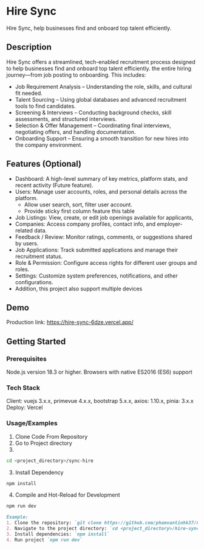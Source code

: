 # Hire Sync

Hire Sync, help businesses find and onboard top talent efficiently.

## Description

Hire Sync offers a streamlined, tech-enabled recruitment process designed to help businesses find and onboard top talent efficiently.
the entire hiring journey—from job posting to onboarding. This includes:
- Job Requirement Analysis – Understanding the role, skills, and cultural fit needed.
- Talent Sourcing – Using global databases and advanced recruitment tools to find candidates.
- Screening & Interviews – Conducting background checks, skill assessments, and structured interviews.
- Selection & Offer Management – Coordinating final interviews, negotiating offers, and handling documentation.
- Onboarding Support – Ensuring a smooth transition for new hires into the company environment.


## Features (Optional)

- Dashboard: A high-level summary of key metrics, platform stats, and recent activity (Future feature).
- Users: Manage user accounts, roles, and personal details across the platform.
  - Allow user search, sort, filter user account.
  - Provide sticky first column feature this table
- Job Listings: View, create, or edit job openings available for applicants,
- Companies: Access company profiles, contact info, and employer-related data.
- Feedback / Review: Monitor ratings, comments, or suggestions shared by users.
- Job Applications: Track submitted applications and manage their recruitment status.
- Role & Permission: Configure access rights for different user groups and roles.
- Settings: Customize system preferences, notifications, and other configurations.
- Addition, this project also support multiple devices 

## Demo

Production link: https://hire-sync-6dze.vercel.app/
 
## Getting Started

### Prerequisites

Node.js version 18.3 or higher.
Browsers with native ES2016 (ES6) support

### Tech Stack

Client: vuejs 3.x.x, primevue 4.x.x, bootstrap 5.x.x, axios: 1.10.x, pinia: 3.x.x
Deploy: Vercel

### Usage/Examples

1. Clone Code From Repository
2. Go to Project directory
3. 
```sh
cd <project_directory>/sync-hire
```
3. Install Dependency

```sh
npm install
```
4. Compile and Hot-Reload for Development

```sh
npm run dev
```

```markdown
Example:
1. Clone the repository: `git clone https://github.com/phamvantinhk37/hire-sync.git`
2. Navigate to the project directory: `cd <project_directory>/hire-sync`
3. Install dependencies: `npm install`
4. Run project `npm run dev`  

